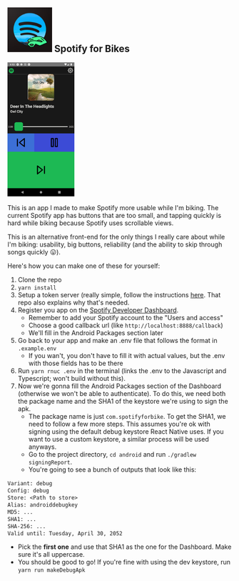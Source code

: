 ## <img src = "README_res/logo.png" height = 100> Spotify for Bikes

<img src = "README_res/screenshot.png" height = 300> 

This is an app I made to make Spotify more usable while I'm biking. The current Spotify app has buttons that are too small, and tapping quickly is hard while biking because Spotify uses scrollable views.

This is an alternative front-end for the only things I really care about while I'm biking: usability, big buttons, reliability (and the ability to skip through songs quickly 😛).

Here's how you can make one of these for yourself:

1. Clone the repo
2. `yarn install`
3. Setup a token server (really simple, follow the instructions [here](https://github.com/andersonaddo/spotify-for-bike-token-server). That repo also explains why that's needed.
4. Register you app on the [Spotify Developer Dashboard](https://developer.spotify.com/documentation/general/guides/authorization/app-settings/). 
   - Remember to add your Spotify account to the "Users and access"
   - Choose a good callback url (like `http://localhost:8888/callback`)
   - We'll fill in the Android Packages section later
5. Go back to your app and make an .env file that follows the format in `.example.env`
     - If you wan't, you don't have to fill it with actual values, but the .env with those fields has to be there
6. Run `yarn rnuc .env` in the terminal (links the .env to the Javascript and Typescript; won't build without this).
7. Now we're gonna fill the Android Packages section of the Dashboard (otherwise we won't be able to authenticate). To do this, we need both the package name and the SHA1 of the keystore we're using to sign the apk.
   - The package name is just `com.spotifyforbike`. To get the SHA1, we need to follow a few more steps. This assumes you're ok with signing using the default debug keystore React Native uses. If you want to use a custom keystore, a similar process will be used anyways.
   - Go to the project directory, `cd android` and run `./gradlew signingReport`.
   - You're going to see a bunch of outputs that look like this:

```
Variant: debug
Config: debug
Store: <Path to store>
Alias: androiddebugkey
MD5: ...
SHA1: ...
SHA-256: ...
Valid until: Tuesday, April 30, 2052
```
   - Pick the **first one** and use that SHA1 as the one for the Dashboard. Make sure it's all uppercase.
   - You should be good to go! If you're fine with using the dev keystore, run `yarn run makeDebugApk`